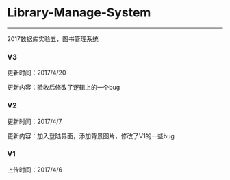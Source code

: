 # Library-Manage-System
---
2017数据库实验五，图书管理系统

### V3
更新时间：2017/4/20

更新内容：验收后修改了逻辑上的一个bug

### V2 
更新时间：2017/4/7

更新内容：加入登陆界面，添加背景图片，修改了V1的一些bug

### V1
上传时间：2017/4/6